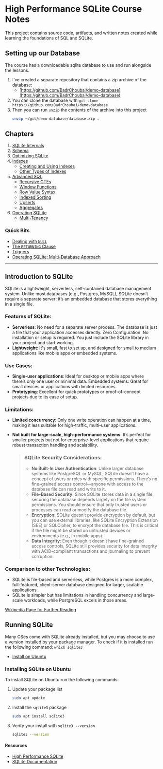 # High Performance SQLite Course Notes

This project contains source code, artifacts, and written notes created while learning the foundations of SQL and
SQLite.

## Setting up our Database

The course has a downloadable sqlite database to use and run alongside the lessons.

1. I've created a separate repository that contains a zip archive of the database:
    - [https://github.com/BadrChoubai/demo-database](https://github.com/BadrChoubai/demo-database)
2. You can clone the database with `git clone https://github.com/BadrChoubai/demo-database`
3. Then you can run `unzip` the contents of the archive into this project
   ```bash
   unzip ~/git/demo-database/database.zip .
   ```

## Chapters

1. [SQLite Internals](./sqlite-internals/README.md)
2. [Schema](./schema/README.md)
3. [Optimizing SQLite](./optimizing-sqlite/README.md)
4. [Indexes](./indexes/README.md)
    - [Creating and Using Indexes](./indexes/Intro-to-Indexes)
    - [Other Types of Indexes](./indexes/Other-types-of-Indexes.md)
5. [Advanced SQL](./advanced-sql/README.md)
   - [Recursive CTEs](./advanced-sql/Recursive-CTEs.md)
   - [Window Functions](./advanced-sql/Window-Functions.md)
   - [Row Value Syntax](./advanced-sql/Row-Value-Syntax.md)
   - [Indexed Sorting](./advanced-sql/Indexed-Sorting.md)
   - [Upserts](./advanced-sql/Upserts.md)
   - [Aggregates](./advanced-sql/Aggregates.md)
6. [Operating SQLite](./operating-sqlite/README.md)
   - [Multi-Tenancy](./operating-sqlite/Multi-Tenancy.md)

### Quick Bits

- [Dealing with `NULL`](./quick-bits/NULL.md)
- [The `RETURNING` Clause](./quick-bits/Returning.md)
- [Triggers](./quick-bits/Triggers.md)
- [Operating SQLite: Multi-Database Approach](./quick-bits/Multi-Database.md)

---

## Introduction to SQLite

SQLite is a lightweight, serverless, self-contained database management system.
Unlike most databases (e.g., Postgres, MySQL), SQLite doesn’t require a separate server; it’s an embedded database
that stores everything in a single file.

### Features of SQLite:

- **Serverless**: No need for a separate server process. The database is just a file that your application accesses
  directly.
  Zero Configuration: No installation or setup is required. You just include the SQLite library in your project and
  start
  working.
- **Lightweight**: It's small, fast to set up, and designed for small to medium applications like mobile apps or
  embedded systems.

### Use Cases:

- **Single-user applications**: Ideal for desktop or mobile apps where there’s only one user or minimal data.
  Embedded systems: Great for small devices or applications with limited resources.
- **Prototyping**: Excellent for quick prototypes or proof-of-concept projects due to its ease of setup.

### Limitations:

- **Limited concurrency**: Only one write operation can happen at a time, making it less suitable for high-traffic,
  multi-user
  applications.
- **Not built for large-scale, high-performance systems**: It’s perfect for smaller projects but not for
  enterprise-level applications that require robust transaction handling and scalability.

  > ### SQLite Security Considerations:
  >
  > - **No Built-In User Authentication**: Unlike larger database systems like PostgreSQL or MySQL, SQLite doesn’t have
      a
      concept of users or roles with specific permissions. There’s no fine-grained access control—anyone with access to
      the database file can read and write to it.
  > - **File-Based Security**: Since SQLite stores data in a single file, securing the database depends largely on the
      file system permissions. You should ensure that only trusted users or processes can read or modify the database
      file.
  > - **Encryption**: SQLite doesn’t provide encryption by default, but you can use external libraries, like SQLite
      Encryption Extension (SEE) or SQLCipher, to encrypt the database file. This is critical if the file might be
      stored
      on untrusted devices or environments (e.g., in mobile apps).
  > - **Data Integrity**: Even though it doesn’t have fine-grained access controls, SQLite still provides security for
      data integrity with ACID-compliant transactions and journaling to prevent corruption.

### Comparison to other Technologies:

- SQLite is file-based and serverless, while Postgres is a more complex, full-featured, client-server database
  designed
  for larger, scalable applications.
- SQLite is simpler but has limitations in handling concurrency and large-scale workloads, while PostgreSQL excels in
  those areas.

[Wikipedia Page for Further Reading](https://en.wikipedia.org/wiki/SQLite)

## Running SQLite

Many OSes come with SQLite already installed, but you may choose to use a version
installed by your package manager. To check if it is installed run the following
command: `which sqlite3`

- [Install on Ubuntu](#Installing-SQLite-on-Ubuntu)

### Installing SQLite on Ubuntu

To install SQLite on Ubuntu run the following commands:

1. Update your package list

   ```bash
   sudo apt update
   ```

2. Install the `sqlite3` package

   ```bash
   sudo apt install sqlite3 
   ```

3. Verify your install with `sqlite3 --version`

   ```bash
   sqlite3 --version
   ```

#### Resources

- [High Performance SQLite](https://highperformancesqlite.com/)
- [SQLite Documentation](https://www.sqlite.org/docs.html)
